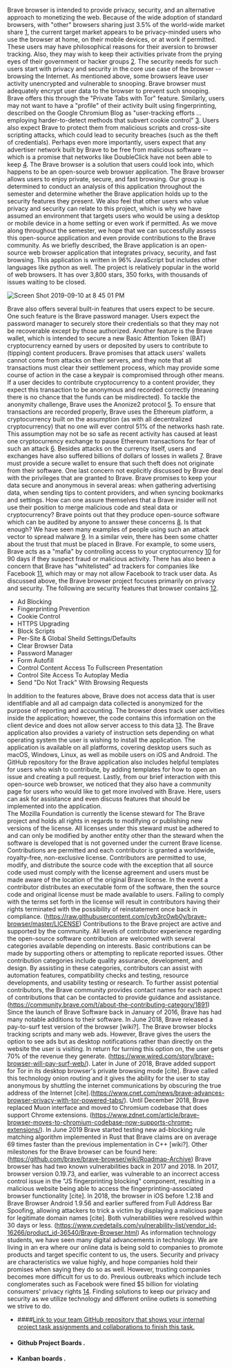 Brave browser is intended to provide privacy, security, and an alternative approach to monetizing the web. Because of the wide adoption of standard browsers, with "other" browsers sharing just 3.5% of the world-wide market share [1], the current target market appears to be privacy-minded users who use the browser at home, on their mobile devices, or at work if permitted. These users may have philosophical reasons for their aversion to browser tracking. Also, they may wish to keep their activities private from the prying eyes of their government or hacker groups [2].
The security needs for such users start with privacy and security in the core use case of the browser -- browsing the Internet. As mentioned above, some browsers leave user activity unencrypted and vulnerable to snooping. Brave browser must adequately encrypt user data to the browser to prevent such snooping. Brave offers this through the "Private Tabs with Tor" feature. Similarly, users may not want to have a "profile" of their activity built using fingerprinting, described on the Google Chromium Blog as "user-tracking efforts ... employing harder-to-detect methods that subvert cookie control" [3]. Users also expect Brave to protect them from malicious scripts and cross-site scripting attacks, which could lead to security breaches (such as the theft of credentials). Perhaps even more importantly, users expect that any advertiser network built by Brave to be free from malicious software -- which is a promise that networks like DoubleClick have not been able to keep [4]. 
The Brave browser is a solution that users could look into, which happens to be an open-source web browser application. The Brave browser allows users to enjoy private, secure, and fast browsing. Our group is determined to conduct an analysis of this application throughout the semester and determine whether the Brave application holds up to the security features they present. We also feel that other users who value privacy and security can relate to this project, which is why we have assumed an environment that targets users who would be using a desktop or mobile device in a home setting or even work if permitted. As we move along throughout the semester, we hope that we can successfully assess this open-source application and even provide contributions to the Brave community.
As we briefly described, the Brave application is an open-source web browser application that integrates privacy, security, and fast browsing. This application is written in 96% JavaScript but includes other languages like python as well. The project is relatively popular in the world of web browsers. It has over 3,800 stars, 350 forks, with thousands of issues waiting to be closed.
 
![Screen Shot 2019-09-10 at 8 45 01 PM](https://user-images.githubusercontent.com/45551925/64661891-1647a180-d40c-11e9-8586-6819ef990b05.png)

Brave also offers several built-in features that users expect to be secure. One such feature is the Brave password manager. Users expect the password manager to securely store their credentials so that they may not be recoverable except by those authorized. Another feature is the Brave wallet, which is intended to secure a new Basic Attention Token (BAT) cryptocurrency earned by users or deposited by users to contribute to (tipping) content producers. Brave promises that attack users' wallets cannot come from attacks on their servers, and they note that all transactions must clear their settlement process, which may provide some course of action in the case a keypair is compromised through other means. If a user decides to contribute cryptocurrency to a content provider, they expect this transaction to be anonymous and recorded correctly (meaning there is no chance that the funds can be misdirected). To tackle the anonymity challenge, Brave uses the Anonize2 protocol [5]. To ensure that transactions are recorded properly, Brave uses the Ethereum platform, a cryptocurrency built on the assumption (as with all decentralized cryptocurrency) that no one will ever control 51% of the networks hash rate. This assumption may not be so safe as recent activity has caused at least one cryptocurrency exchange to pause Ethereum transactions for fear of such an attack [6]. Besides attacks on the currency itself, users and exchanges have also suffered billions of dollars of losses in wallets [7]. Brave must provide a secure wallet to ensure that such theft does not originate from their software. One last concern not explicitly discussed by Brave deal with the privileges that are granted to Brave. Brave promises to keep your data secure and anonymous in several areas: when gathering advertising data, when sending tips to content providers, and when syncing bookmarks and settings. How can one assure themselves that a Brave insider will not use their position to merge malicious code and steal data or cryptocurrency? Brave points out that they produce open-source software which can be audited by anyone to answer these concerns [8]. Is that enough? We have seen many examples of people using such an attack vector to spread malware [9]. In a similar vein, there has been some chatter about the trust that must be placed in Brave. For example, to some users, Brave acts as a "mafia" by controlling access to your cryptocurrency [10] for 90 days if they suspect fraud or malicious activity. There has also been a concern that Brave has "whitelisted" ad trackers for companies like Facebook [11], which may or may not allow Facebook to track user data. 
As discussed above, the Brave browser project focuses primarily on privacy and security. The following are security features that browser contains [12].
 
* Ad Blocking
* Fingerprinting Prevention
* Cookie Control
* HTTPS Upgrading
* Block Scripts
* Per-Site & Global Sheild Settings/Defaults
* Clear Browser Data
* Password Manager
* Form Autofill
* Control Content Access To Fullscreen Presentation
* Control Site Access To Autoplay Media
* Send "Do Not Track" With Browsing Requests
 
In addition to the features above, Brave does not access data that is user identifiable and all ad campaign data collected is anonymized for the purpose of reporting and accounting. The browser does track user activities inside the application; however, the code contains this information on the client device and does not allow server access to this data [13].
 	The Brave application also provides a variety of instruction sets depending on what operating system the user is wishing to install the application. The application is available on all platforms, covering desktop users such as macOS, Windows, Linux, as well as mobile users on iOS and Android. The GitHub repository for the Brave application also includes helpful templates for users who wish to contribute, by adding templates for how to open an issue and creating a pull request. Lastly, from our brief interaction with this open-source web browser, we noticed that they also have a community page for users who would like to get more involved with Brave. Here, users can ask for assistance and even discuss features that should be implemented into the application.  
The Mozilla Foundation is currently the license steward for The Brave project and holds all rights in regards to modifying or publishing new versions of the license. All licenses under this steward must be adhered to and can only be modified by another entity other than the steward when the software is developed that is not governed under the current Brave license. Contributions are permitted and each contributor is granted a worldwide, royalty-free, non-exclusive license. Contributors are permitted to use, modify, and distribute the source code with the exception that all source code used must comply with the license agreement and users must be made aware of the location of the original Brave license. In the event a contributor distributes an executable form of the software, then the source code and original license must be made available to users. Failing to comply with the terms set forth in the license will result in contributors having their rights terminated with the possibility of reinstatement once back in compliance. (https://raw.githubusercontent.com/cyb3rc0wb0y/brave-browser/master/LICENSE)
Contributions to the Brave project are active and supported by the community. All levels of contributor experience regarding the open-source software contribution are welcomed with several categories available depending on interests. Basic contributions can be made by supporting others or attempting to replicate reported issues. Other contribution categories include quality assurance, development, and design. By assisting in these categories, contributors can assist with automation features, compatibility checks and testing, resource developments, and usability testing or research. To further assist potential contributors, the Brave community provides contact names for each aspect of contributions that can be contacted to provide guidance and assistance. (https://community.brave.com/t/about-the-contributing-category/1891)
Since the launch of Brave Software back in January of 2016, Brave has had many notable additions to their software. In June 2018, Brave released a pay-to-surf test version of the browser [wiki?]. The Brave browser blocks tracking scripts and many web ads. However, Brave gives the users the option to see ads but as desktop notifications rather than directly on the website the user is visiting. In return for turning this option on, the user gets 70% of the revenue they generate. (https://www.wired.com/story/brave-browser-will-pay-surf-web/). Later in June of 2018, Brave added support for Tor in its desktop browser's private browsing mode [cite]. Brave called this technology onion routing and it gives the ability for the user to stay anonymous by shuttling the internet communications by obscuring the true address of the Internet [cite].(https://www.cnet.com/news/brave-advances-browser-privacy-with-tor-powered-tabs/). Until December 2018, Brave replaced Muon interface and moved to Chromium codebase that does support Chrome extensions. (https://www.zdnet.com/article/brave-browser-moves-to-chromium-codebase-now-supports-chrome-extensions/). In June 2019 Brave started testing new ad-blocking rule matching algorithm implemented in Rust that Brave claims are on average 69 times faster than the previous implementation in C++ [wiki?]. Other milestones for the Brave browser can be found here: (https://github.com/brave/brave-browser/wiki/Roadmap-Archive)
Brave browser has had two known vulnerabilities back in 2017 and 2018. In 2017, browser version 0.19.73, and earlier, was vulnerable to an incorrect access control issue in the "JS fingerprinting blocking" component, resulting in a malicious website being able to access the fingerprinting-associated browser functionality [cite]. In 2018, the browser in iOS before 1.2.18 and Brave Browser Android 1.9.56 and earlier suffered from Full Address Bar Spoofing, allowing attackers to trick a victim by displaying a malicious page for legitimate domain names [cite]. Both vulnerabilities were resolved within 30 days or less. (https://www.cvedetails.com/vulnerability-list/vendor_id-16266/product_id-36540/Brave-Browser.html)
As information technology students, we have seen many digital advancements in technology. We are living in an era where our online data is being sold to companies to promote products and target specific content to us, the users. Security and privacy are characteristics we value highly, and hope companies hold their promises when saying they do so as well. However, trusting companies becomes more difficult for us to do. Previous outbreaks which include tech conglomerates such as Facebook were fined $5 billion for violating consumers' privacy rights [14]. Finding solutions to keep our privacy and security as we utilize technology and different online outlets is something we strive to do. 

* ####[Link to your team GitHub repository that shows your internal project task assignments and collaborations to finish this task.](https://github.com/jacob-barna/TripleJR)
* #### Github Project Boards . 
* #### Kanban boards . 

[1]: https://gs.statcounter.com/browser-market-share#monthly-200901-201905
[2]: https://www.fastcompany.com/3058432/the-top-3-web-browsers-in-china-leave-users-vulnerable-report-says
[3]: https://blog.chromium.org/2019/05/improving-privacy-and-security-on-web.html
[4]: https://www.forbes.com/sites/leemathews/2018/01/26/hackers-abuse-google-ad-network-to-spread-malware-that-mines-cryptocurrency/
[5]: https://anonize.org/
[6]: https://cointelegraph.com/news/ethereum-classic-51-attack-the-reality-of-proof-of-work
[7]: https://www.computerworld.com/article/3389678/whats-a-crypto-wallet-and-does-it-manage-digital-currency.html
[8]: https://brave.com/faq/#concerns
[9]: https://hackaday.com/2018/10/31/when-good-software-goes-bad-malware-in-open-source/
[10]: https://thenextweb.com/hardfork/2018/11/23/brave-blockchain-cryptocurrency-browser/
[11]: https://nakedsecurity.sophos.com/2019/02/12/privacy-browser-braves-user-concern-over-facebook-whitelist/
[12]: https://brave.com/features/
[13]: https://brave.com/faq/
[14]: https://www.usatoday.com/story/tech/news/2019/07/24/facebook-pay-record-5-billion-fine-u-s-privacy-violations/1812499001/
